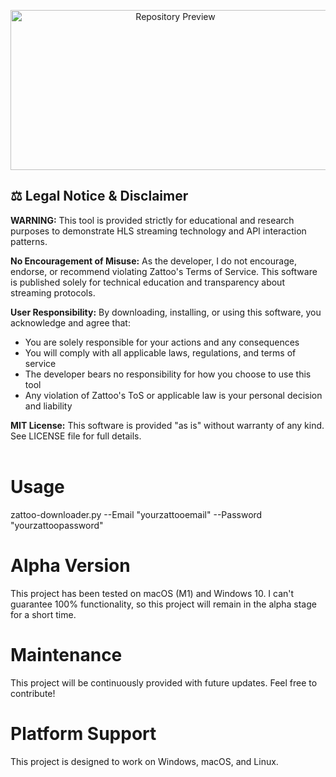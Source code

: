 <p align="center">
  <img width="512" height="256" alt="Repository Preview" src="https://github.com/user-attachments/assets/e0ec079f-f547-4a60-8458-c9793df3eac1" />
</p>

## ⚖️ Legal Notice & Disclaimer

**WARNING:** This tool is provided strictly for educational and research purposes to demonstrate HLS streaming technology and API interaction patterns.

**No Encouragement of Misuse:** As the developer, I do not encourage, endorse, or recommend violating Zattoo's Terms of Service. This software is published solely for technical education and transparency about streaming protocols.

**User Responsibility:** By downloading, installing, or using this software, you acknowledge and agree that:
- You are solely responsible for your actions and any consequences
- You will comply with all applicable laws, regulations, and terms of service
- The developer bears no responsibility for how you choose to use this tool
- Any violation of Zattoo's ToS or applicable law is your personal decision and liability

**MIT License:** This software is provided "as is" without warranty of any kind. See LICENSE file for full details.
<br><br>
# Usage
zattoo-downloader.py --Email "yourzattooemail" --Password "yourzattoopassword"

# Alpha Version
This project has been tested on macOS (M1) and Windows 10. I can't guarantee 100% functionality, so this project will remain in the alpha stage for a short time.

# Maintenance
This project will be continuously provided with future updates. Feel free to contribute!

# Platform Support
This project is designed to work on Windows, macOS, and Linux.
